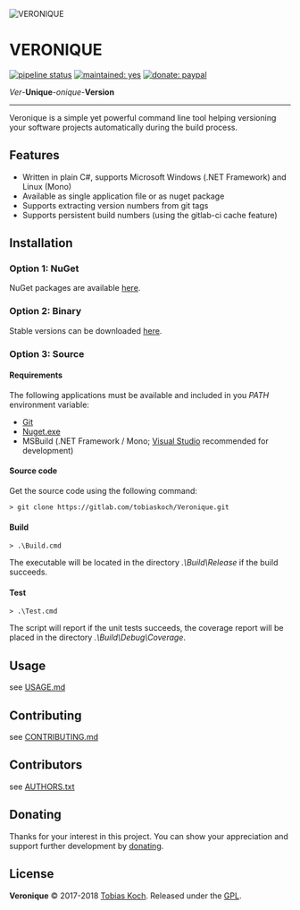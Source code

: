 ![VERONIQUE](https://gitlab.com/tobiaskoch/Veronique/raw/master/Media/Veronique-256.png)

# VERONIQUE

[![pipeline status](https://gitlab.com/tobiaskoch/Veronique/badges/master/pipeline.svg)](https://gitlab.com/tobiaskoch/Veronique/commits/master)
[![maintained: yes](https://tobiaskoch.gitlab.io/badges/maintained-yes.svg)](https://gitlab.com/tobiaskoch/Veronique/commits/master)
[![donate: paypal](https://tobiaskoch.gitlab.io/badges/donate-paypal.svg)](https://www.tk-software.de/donate)

*Ver*-**Unique**-*onique*-**Version**

---
Veronique is a simple yet powerful command line tool helping versioning your software projects automatically during the build process.

## Features
- Written in plain C#, supports Microsoft Windows (.NET Framework) and Linux (Mono)
- Available as single application file or as nuget package
- Supports extracting version numbers from git tags
- Supports persistent build numbers (using the gitlab-ci cache feature)

## Installation

### Option 1: NuGet
NuGet packages are available [here](https://www.nuget.org/packages/Veronique/).

### Option 2: Binary
Stable versions can be downloaded [here](https://gitlab.com/tobiaskoch/Veronique/pipelines?scope=tags).

### Option 3: Source
#### Requirements
The following applications must be available and included in you *PATH* environment variable:

* [Git](https://git-scm.com/)
* [Nuget.exe](https://www.nuget.org/)
* MSBuild (.NET Framework / Mono; [Visual Studio](https://www.visualstudio.com) recommended for development)

#### Source code
Get the source code using the following command:

    > git clone https://gitlab.com/tobiaskoch/Veronique.git

#### Build
    > .\Build.cmd

The executable will be located in the directory *.\Build\Release* if the build succeeds.

#### Test
    > .\Test.cmd

The script will report if the unit tests succeeds, the coverage report will be placed in the directory *.\Build\Debug\Coverage*.

## Usage
see [USAGE.md](https://gitlab.com/tobiaskoch/Veronique/blob/master/USAGE.md)

## Contributing
see [CONTRIBUTING.md](https://gitlab.com/tobiaskoch/Veronique/blob/master/CONTRIBUTING.md)

## Contributors
see [AUTHORS.txt](https://gitlab.com/tobiaskoch/Veronique/blob/master/AUTHORS.txt)

## Donating
Thanks for your interest in this project. You can show your appreciation and support further development by [donating](https://www.tk-software.de/donate).

## License
**Veronique** © 2017-2018  [Tobias Koch](https://www.tk-software.de). Released under the [GPL](https://gitlab.com/tobiaskoch/Veronique/blob/master/LICENSE.md).